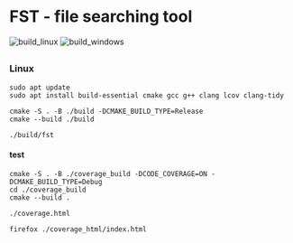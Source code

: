 # FST - file searching tool

![build_linux](https://github.com/Slava2001/fst/actions/workflows/build_linux.yml/badge.svg)
![build_windows](https://github.com/Slava2001/fst/actions/workflows/build_windows.yml/badge.svg)


## 
### Linux

```
sudo apt update
sudo apt install build-essential cmake gcc g++ clang lcov clang-tidy
```

```
cmake -S . -B ./build -DCMAKE_BUILD_TYPE=Release
cmake --build ./build
```

```
./build/fst
```

#### test

```
cmake -S . -B ./coverage_build -DCODE_COVERAGE=ON -DCMAKE_BUILD_TYPE=Debug
cd ./coverage_build
cmake --build .
```

```
./coverage.html
```

```
firefox ./coverage_html/index.html
```
